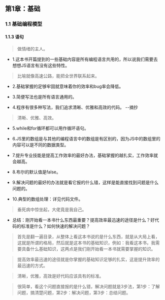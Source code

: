 ## 第1章：基础

### 1.1 基础编程模型

#### 1.1.3 语句

>做情绪的主人。

- 1.这本书开篇提到的一些基础内容是所有编程语言共用的，所以说我们需要去想想JS语言有没有这些特性。

>比喻就像高速公路，能把全世界联系起来。

- 2.基础掌握的足够牢固就意味着你的效率和bug率会降低。

- 3.简便写法也是所有语言通用的。

- 4.程序有很多种写法，我们追求清晰、优雅和高效的代码。 --摘抄

>清晰、优雅、高效。

- 5.while和for循环都可以用作循环语句。

- 6.JS里的数组是与其他的编程语言中的数组是有区别的，因为JS中的数组里的内容可以是不同的数据类型。

- 7.提升专业技能是提高工作效率的最好办法，基础掌握的越扎实，工作效率就会越高。

- 8.布尔的默认值是false。

- 9.解决问题的最好的办法就是看它报的什么错，这样是能直接找到问题是什么问题的。

- 10.典型的数组处理：详见代码文件。

>垂死病中惊坐起，大佬竟是我自己。

- 总结：刚开始看一本书什么东西最重要？提高效率最迅速的途径是什么？好代码的标准是什么？如何快速的解决问题？

>首先是翻一遍目录，从整体上看这本书说的是什么东西，就是从大局上看，这就是所谓的格局，然后就是这本书的基础知识，例如：我看这本书，我需要具备什么基础知识，这两点是我们刚开始看一本书就需要掌握的知识。

>提高效率最迅速的途径就是你掌握的基础知识足够的扎实，这是提升效率的最迅速的方式。

>清晰，优雅，高效是好代码应该具有的标准。

>很简单，看这个问题直接报的是什么错，解决问题就是3步法，第1步：了解问题，搞清楚问题，第2步：解决问题，第3步：总结问题。
